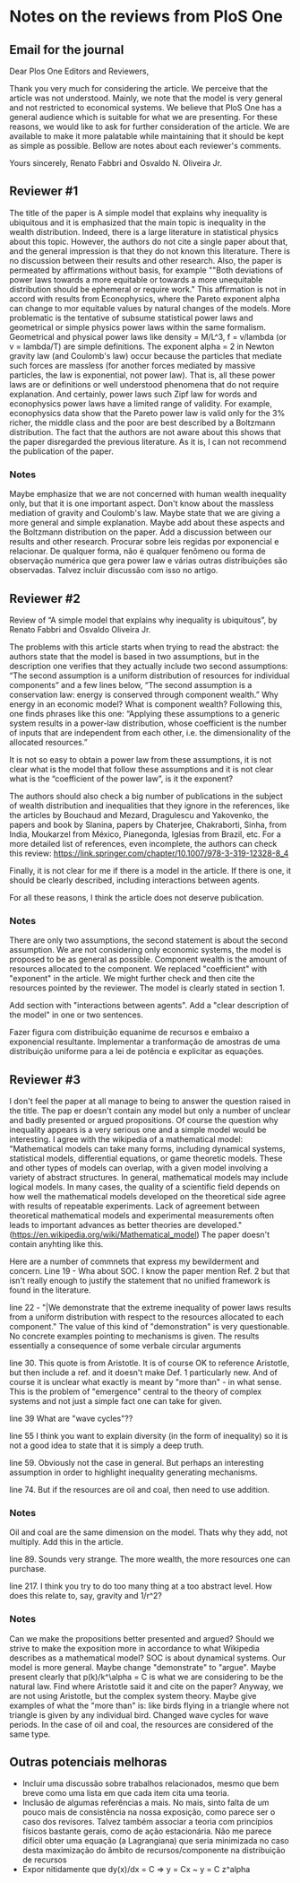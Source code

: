 # Notes on the reviews from PloS One

## Email for the journal
Dear Plos One Editors and Reviewers,

Thank you very much for considering the article.
We perceive that the article was not understood.
Mainly, we note that the model is very general
and not restricted to economical systems.
We believe that PloS One has a general audience
which is suitable for what we are presenting.
For these reasons,
we would like to ask for further consideration
of the article.
We are available to make it more palatable
while maintaining that it should be kept as
simple as possible.
Bellow are notes about each reviewer's comments.

Yours sincerely,
Renato Fabbri and Osvaldo N. Oliveira Jr.

## Reviewer #1
The title of the paper is A simple model that explains why inequality is ubiquitous and it is emphasized that the main topic is inequality in the wealth distribution. Indeed, there is a large literature in statistical physics about this topic. However, the authors do not cite a single paper about that, and the general impression is that they do not known this literature. There is no discussion between their results and other research. Also, the paper is permeated by affirmations without basis, for example ""Both deviations of power laws towards a more equitable or towards a more unequitable distribution should be ephemeral or require work." This affirmation is not in accord with results from Econophysics, where the Pareto exponent alpha can change to mor equitable values by natural changes of the models. More problematic is the tentative of subsume statistical power laws and geometrical or simple physics power laws within the same formalism. Geometrical and physical power laws like density = M/L^3, f = v/lambda (or v = lambda/T) are simple definitions. The exponent alpha = 2 in Newton gravity law (and Coulomb's law) occur because the particles that mediate such forces are massless (for another forces mediated by massive particles, the law is exponential, not power law). That is, all these power laws are or definitions or well understood phenomena that do not require explanation. And certainly, power laws such Zipf law for words and econophysics power laws have a limited range of validity. For example, econophysics data show that the Pareto power law is valid only for the 3% richer, the middle class and the poor are best described by a Boltzmann distribution. The fact that the authors are not aware about this shows that the paper disregarded the previous literature. As it is, I can not recommend the publication of the paper.

### Notes
Maybe emphasize that we are not concerned with human wealth inequality only, but that it is one important aspect.
Don't know about the massless mediation of gravity and Coulomb's law. Maybe state that we are giving a more general and simple explanation.
Maybe add about these aspects and the Boltzmann distribution on the paper.
Add a discussion between our results and other research.
Procurar sobre leis regidas por exponencial e relacionar.
De qualquer forma, não é qualquer fenômeno ou forma de observação numérica
que gera power law e várias outras distribuições são observadas.
Talvez incluir discussão com isso no artigo.

## Reviewer #2
Review of “A simple model that explains why inequality is ubiquitous”, by Renato Fabbri and Osvaldo Oliveira Jr.

The problems with this article starts when trying to read the abstract: the authors state that the model is based in two assumptions, but in the description one verifies that they actually include two second assumptions: “The second assumption is a uniform distribution of resources for individual components” and a few lines below, “The second assumption is a conservation law: energy is conserved through component wealth.” Why energy in an economic model? What is component wealth? Following this, one finds phrases like this one: “Applying these assumptions to a generic system results in a power-law distribution, whose coefficient is the number of inputs that are independent from each other, i.e. the dimensionality of the allocated resources.”

It is not so easy to obtain a power law from these assumptions, it is not clear what is the model that follow these assumptions and it is not clear what is the “coefficient of the power law”, is it the exponent?

The authors should also check a big number of publications in the subject of wealth distribution and inequalities that they ignore in the references, like the articles by Bouchaud and Mezard, Dragulescu and Yakovenko, the papers and book by Slanina, papers by Chaterjee, Chakraborti, Sinha, from India, Moukarzel from México, Pianegonda, Iglesias from Brazil, etc. For a more detailed list of references, even incomplete, the authors can check this review: https://link.springer.com/chapter/10.1007/978-3-319-12328-8_4

Finally, it is not clear for me if there is a model in the article. If there is one, it should be clearly described, including interactions between agents.

For all these reasons, I think the article does not deserve publication.

### Notes
There are only two assumptions, the second statement is about the second assumption.
We are not considering only economic systems, the model is proposed to be as general as possible.
Component wealth is the amount of resources allocated to the component.
We replaced "coefficient" with "exponent" in the article.
We might further check and then cite the resources pointed by the reviewer.
The model is clearly stated in section 1.

Add section with "interactions between agents".
Add a "clear description of the model" in one or two sentences.

Fazer figura com distribuição equanime de recursos
e embaixo a exponencial resultante.
Implementar a tranformação de amostras de uma distribuição
uniforme para a lei de potência e explicitar as equações.

## Reviewer #3
I don't feel the paper at all manage to being to answer the question raised in the title. The pap er doesn't contain any model but only a number of unclear and badly presented or argued propositions. Of course the question why inequality appears is a very serious one and a simple model would be interesting. I agree with the wikipedia of a mathematical model:
"Mathematical models can take many forms, including dynamical systems, statistical models, differential equations, or game theoretic models. These and other types of models can overlap, with a given model involving a variety of abstract structures. In general, mathematical models may include logical models. In many cases, the quality of a scientific field depends on how well the mathematical models developed on the theoretical side agree with results of repeatable experiments. Lack of agreement between theoretical mathematical models and experimental measurements often leads to important advances as better theories are developed."
(https://en.wikipedia.org/wiki/Mathematical_model) The paper doesn't contain anyhting like this.

Here are a number of commnets that express my bewilderment and concern.
Line 19 - Wha about SOC. I know the paper mention Ref. 2 but that isn't really enough to justify the statement that no unified framework is found in the literature.

line 22 - "|We demonstrate that the extreme inequality of power laws results from a uniform distribution with respect to the resources allocated to each component." The value of this kind of "demonstration" is very questionable. No concrete examples pointing to mechanisms is given. The results essentially a consequence of some verbale circular arguments

line 30. This quote is from Aristotle. It is of course OK to reference Aristotle, but then include a ref. and it doesn't make Def. 1 particularly new. And of course it is unclear what exactly is meant by "more than" - in what sense. This is the problem of "emergence" central to the theory of complex systems and not just a simple fact one can take for given.

line 39 What are "wave cycles"??

line 55 I think you want to explain diversity (in the form of inequality) so it is not a good idea to state that it is simply a deep truth.

line 59. Obviously not the case in general. But perhaps an interesting assumption in order to highlight inequality generating mechanisms.

line 74. But if the resources are oil and coal, then need to use addition.

### Notes
Oil and coal are the same dimension on the model. Thats why they add, not multiply.
Add this in the article.

line 89. Sounds very strange. The more wealth, the more resources one can purchase.

line 217. I think you try to do too many thing at a too abstract level. How does this relate to, say, gravity and 1/r^2?

### Notes
Can we make the propositions better presented and argued?
Should we strive to make the exposition more in accordance to what Wikipedia describes as a mathematical model?
SOC is about dynamical systems. Our model is more general.
Maybe change "demonstrate" to "argue". Maybe present clearly that p(k)/k^\alpha = C is what we are considering to be the natural law.
Find where Aristotle said it and cite on the paper? Anyway, we are not using Aristotle, but the complex system theory.
Maybe give examples of what the "more than" is: like birds flying in a triangle where not triangle is given by any individual bird.
Changed wave cycles for wave periods.
In the case of oil and coal, the resources are considered of the same type.

## Outras potenciais melhoras
* Incluir uma discussão sobre trabalhos relacionados,
mesmo que bem breve como uma lista em que cada item
cita uma teoria.
* Inclusão de algumas referências a mais.
No mais, sinto falta de um pouco mais de consistência
na nossa exposição, como parece ser o caso dos revisores.
Talvez também associar a teoria com princípios físicos
bastante gerais, como de ação estacionária.
Não me parece difícil obter uma equação (a Lagrangiana)
que seria minimizada no caso desta maximização do âmbito de recursos/componente
na distribuição de recursos 
* Expor nitidamente que dy(x)/dx = C => y = Cx ~ y = C z^alpha

